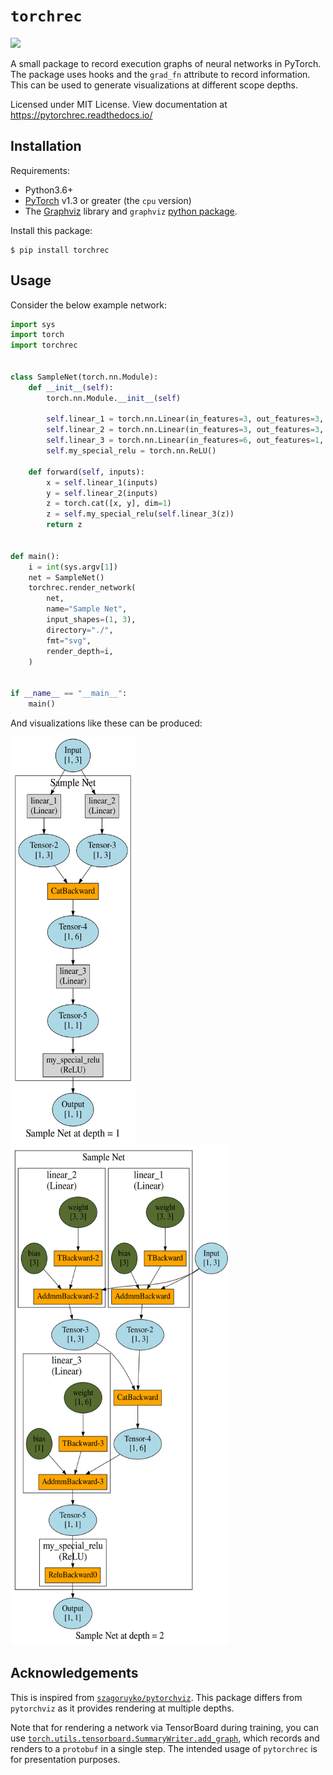 `torchrec`
==========

![](https://readthedocs.org/projects/pytorchrec/badge/?version=latest&style=flat)

A small package to record execution graphs of neural networks in PyTorch.
The package uses hooks and the `grad_fn` attribute to record information.  
This can be used to generate visualizations at different scope depths. 

Licensed under MIT License.
View documentation at https://pytorchrec.readthedocs.io/

## Installation

Requirements:

* Python3.6+
* [PyTorch](https://pytorch.org) v1.3 or greater (the `cpu` version)
* The [Graphviz](https://graphviz.gitlab.io) library and `graphviz` [python package](https://graphviz.readthedocs.io/en/stable/manual.html).


Install this package:

```
$ pip install torchrec
```

## Usage

Consider the below example network:

```python
import sys
import torch
import torchrec


class SampleNet(torch.nn.Module):
    def __init__(self):
        torch.nn.Module.__init__(self)

        self.linear_1 = torch.nn.Linear(in_features=3, out_features=3, bias=True)
        self.linear_2 = torch.nn.Linear(in_features=3, out_features=3, bias=True)
        self.linear_3 = torch.nn.Linear(in_features=6, out_features=1, bias=True)
        self.my_special_relu = torch.nn.ReLU()

    def forward(self, inputs):
        x = self.linear_1(inputs)
        y = self.linear_2(inputs)
        z = torch.cat([x, y], dim=1)
        z = self.my_special_relu(self.linear_3(z))
        return z


def main():
    i = int(sys.argv[1])
    net = SampleNet()
    torchrec.render_network(
        net,
        name="Sample Net",
        input_shapes=(1, 3),
        directory="./",
        fmt="svg",
        render_depth=i,
    )


if __name__ == "__main__":
    main()

```

And visualizations like these can be produced:

<img src="./examples/Sample Net-1.svg" width=200 height=650>


<img src="./examples/Sample Net-2.svg" width=350 height=800>


## Acknowledgements

This is inspired from [`szagoruyko/pytorchviz`](https://github.com/szagoruyko/pytorchviz).  This package
differs from `pytorchviz` as it provides rendering at multiple depths.

Note that for rendering a network via TensorBoard during training, you can use
[`torch.utils.tensorboard.SummaryWriter.add_graph`](https://pytorch.org/docs/stable/tensorboard.html#torch.utils.tensorboard.writer.SummaryWriter.add_graph),
which records and renders to a `protobuf` in a single step.  The intended usage of `pytorchrec` is for
presentation purposes.
